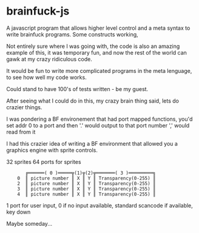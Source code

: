 brainfuck-js
============

A javascript program that allows higher level control and a meta syntax to write
brainfuck programs. Some constructs working, 

Not entirely sure where I was going with, the code is also an amazing example of
this, it was temporary fun, and now the rest of the world can gawk at my crazy
ridiculous code.

It would be fun to write more complicated programs in the meta lenguage, to see
how well my code works.

Could stand to have 100's of tests written - be my guest.

After seeing what I could do in this, my crazy brain thing said, lets do crazier
things.

I was pondering a BF environement that had port mapped functions, you'd set
addr 0 to a port and then '.' would output to that port number ',' would read
from it

I had this crazier idea of writing a BF environment that allowed you a graphics
engine with sprite controls.

32 sprites
64 ports for sprites
        
           ╔══════( 0 )═════╦(1)╦(2)╦═══════( 3 )═════════╗
        0  ║ picture number ║ X ║ Y ║ Transparency(0-255) ║
        2  ║ picture number ║ X ║ Y ║ Transparency(0-255) ║ 
        3  ║ picture number ║ X ║ Y ║ Transparency(0-255) ║ 
        4  ║ picture number ║ X ║ Y ║ Transparency(0-255) ║ 


1 port for user input, 0 if no input available, standard scancode if available,
key down 


Maybe someday...
